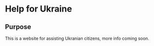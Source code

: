 # Help for Ukraine

## Purpose
This is a website for assisting Ukranian citizens, more info coming soon.